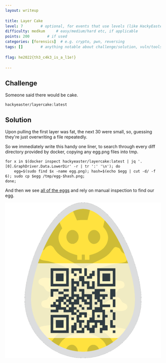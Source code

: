 ```yaml
---
layout: writeup

title: Layer Cake
level: 7        # optional, for events that use levels (like HackyEaster)
difficulty: medkum     # easy/medium/hard etc, if applicable
points: 200        # if used
categories: [forensics]  # e.g. crypto, pwn, reversing
tags: []        # anything notable about challenge/solution, vuln/tools/etc

flag: he2022{th3_c4k3_is_a_l1e!}

---
```


## Challenge

Someone said there would be cake.

```
hackyeaster/layercake:latest
```

## Solution

Upon pulling the first layer was fat, the next 30 were small, so, guessing they're just overwriting a file repeatedly.

So we immediately write this handy one liner, to search through every diff directory provided by docker, copying any egg.png files into tmp.

```
for x in $(docker inspect hackyeaster/layercake:latest | jq '.[0].GraphDriver.Data.LowerDir' -r | tr ':' '\n'); do
	egg=$(sudo find $x -name egg.png); hash=$(echo $egg | cut -d/ -f 6); sudo cp $egg /tmp/egg-$hash.png;
done;
```

And then we see [all of the eggs](./writeupfiles/docker/) and rely on manual inspection to find our egg.

![](./writeupfiles/docker/egg-d1e3694e8325c7e62e33e7d67454f5643843d2224f99711baa22c3c1c6af3b96-solve.png)

